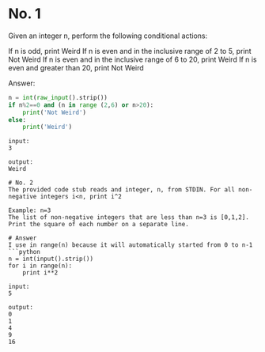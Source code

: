 # No. 1
Given an integer n, perform the following conditional actions:

If n is odd, print Weird
If n is even and in the inclusive range of 2 to 5, print Not Weird
If n is even and in the inclusive range of 6 to 20, print Weird
If n is even and greater than 20, print Not Weird

Answer:
```python
n = int(raw_input().strip())
if n%2==0 and (n in range (2,6) or n>20):
    print('Not Weird')
else:
    print('Weird')
```
```
input:
3

output:
Weird

# No. 2
The provided code stub reads and integer, n, from STDIN. For all non-negative integers i<n, print i^2

Example: n=3
The list of non-negative integers that are less than n=3 is [0,1,2]. Print the square of each number on a separate line.

# Answer
I use in range(n) because it will automatically started from 0 to n-1
```python
n = int(input().strip())
for i in range(n):
    print i**2
```
```
input:
5

output:
0
1
4
9
16
```
